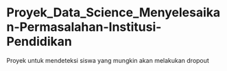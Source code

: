 # Proyek_Data_Science_Menyelesaikan-Permasalahan-Institusi-Pendidikan
Proyek untuk mendeteksi siswa yang mungkin akan melakukan dropout
